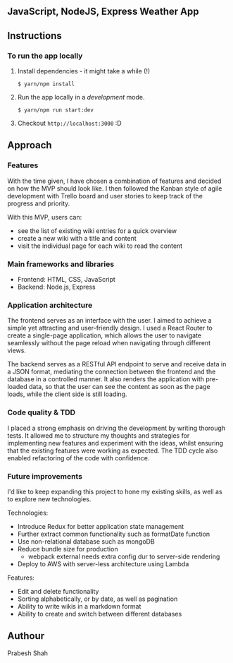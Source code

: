 ## JavaScript, NodeJS, Express Weather App

## Instructions

### To run the app locally
1. Install dependencies - it might take a while (!)
    ```
    $ yarn/npm install
    ```
    
2. Run the app locally in a _development_ mode.
    ```
    $ yarn/npm run start:dev
    ```
    
5. Checkout `http://localhost:3000` :D

## Approach

### Features
With the time given, I have chosen a combination of features and decided on how
the MVP should look like. I then followed the Kanban style of agile development
with Trello board and user stories to keep track of the progress and priority. 

With this MVP, users can:
- see the list of existing wiki entries for a quick overview
- create a new wiki with a title and content
- visit the individual page for each wiki to read the content 

### Main frameworks and libraries
- Frontend: HTML, CSS, JavaScript
- Backend: Node.js, Express

### Application architecture
The frontend serves as an interface with the user. I aimed to achieve a simple yet
attracting and user-friendly design. I used a React Router to create a single-page
application, which allows the user to navigate seamlessly without the page reload
when navigating through different views.

The backend serves as a RESTful API endpoint to serve and receive data in a JSON
format, mediating the connection between the frontend and the database in a controlled
manner. It also renders the application with pre-loaded data, so that the user can
see the content as soon as the page loads, while the client side is still loading.

### Code quality & TDD
I placed a strong emphasis on driving the development by writing thorough tests.
It allowed me to structure my thoughts and strategies for implementing new features 
and experiment with the ideas, whilst ensuring that the existing features were working
as expected. The TDD cycle also enabled refactoring of the code with confidence.


### Future improvements
I'd like to keep expanding this project to hone my existing skills, as well as
to explore new technologies.

Technologies:
- Introduce Redux for better application state management
- Further extract common functionality such as formatDate function
- Use non-relational database such as mongoDB
- Reduce bundle size for production
    - webpack external needs extra config dur to server-side rendering
- Deploy to AWS with server-less architecture using Lambda

Features:
- Edit and delete functionality
- Sorting alphabetically, or by date, as well as pagination
- Ability to write wikis in a markdown format
- Ability to create and switch between different databases

## Authour

Prabesh Shah